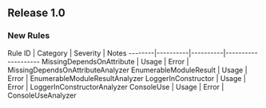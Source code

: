 ## Release 1.0

### New Rules

Rule ID | Category | Severity | Notes
\--------|----------|----------|--------------------
MissingDependsOnAttribute | Usage | Error | MissingDependsOnAttributeAnalyzer
EnumerableModuleResult | Usage | Error | EnumerableModuleResultAnalyzer
LoggerInConstructor | Usage | Error | LoggerInConstructorAnalyzer
ConsoleUse | Usage | Error | ConsoleUseAnalyzer

